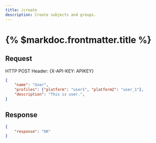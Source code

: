```yaml
---
title: /create
description: Create subjects and groups.
---
```


# {% $markdoc.frontmatter.title %}

## Request
HTTP POST
Header: {X-API-KEY: APIKEY}
```json
{
    "name": "User",
    "profiles": {"platform": "user1", "platform2": "user_1"},
    "description": "This is user.",
}
```

## Response
```json
{
    "response": "OK"
}
```